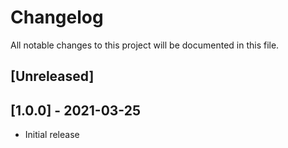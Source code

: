# Changelog
All notable changes to this project will be documented in this file.

## [Unreleased]


## [1.0.0] - 2021-03-25
- Initial release
